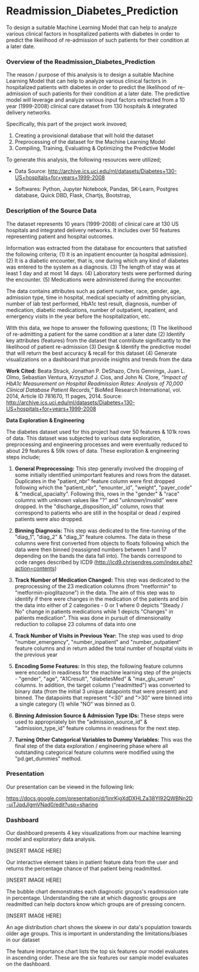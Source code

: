 # Readmission_Diabetes_Prediction

To design a suitable Machine Learning Model that can help to analyze various clinical factors in hospitalized patients with diabetes in order to predict the likelihood of re-admission of such patients for their condition at a later date.

### Overview of the Readmission_Diabetes_Prediction

The reason / purpose of this analysis is to design a suitable Machine Learning Model that can help to analyze various clinical factors in hospitalized patients with diabetes in order to predict the likelihood of re-admission of such patients for their condition at a later date. The predictive model will leverage and analyze various input factors extracted from a 10 year (1999-2008) clinical care dataset from 130 hospitals & integrated delivery networks.

Specifically, this part of the project work invoved;

  1. Creating a provisional database that will hold the dataset
  2. Preprocessing of the dataset for the Machine Learning Model
  3. Compiling, Training, Evaluating & Optimizing the Predictive Model

To generate this analysis, the following resources were utilized;

  - Data Source: http://archive.ics.uci.edu/ml/datasets/Diabetes+130-US+hospitals+for+years+1999-2008

  - Softwares: Python, Jupyter Notebook, Pandas, SK-Learn, Postgres database, Quick DBD, Flask, Chartjs, Bootstrap,


### Description of the Source Data

The dataset represents 10 years (1999-2008) of clinical care at 130 US hospitals and integrated delivery networks. It includes over 50 features representing patient and hospital outcomes. 

Information was extracted from the database for encounters that satisfied the following criteria;
(1) It is an inpatient encounter (a hospital admission).
(2) It is a diabetic encounter, that is, one during which any kind of diabetes was entered to the system as a diagnosis.
(3) The length of stay was at least 1 day and at most 14 days.
(4) Laboratory tests were performed during the encounter.
(5) Medications were administered during the encounter.

The data contains attributes such as patient number, race, gender, age, admission type, time in hospital, medical specialty of admitting physician, number of lab test performed, HbA1c test result, diagnosis, number of medication, diabetic medications, number of outpatient, inpatient, and emergency visits in the year before the hospitalization, etc.

With this data, we hope to answer the following questions;
(1) The likelihood of re-admitting a patient for the same condition at a later date 
(2) Identify key attributes (features) from the dataset that contribute significantly to the likelihood of patient re-admission 
(3) Design & Identify the predictive model that will return the best accuracy & recall for this dataset
(4) Generate visualizations on a dashboard that provide insights and trends from the data   


**Work Cited:** Beata Strack, Jonathan P. DeShazo, Chris Gennings, Juan L. Olmo, Sebastian Ventura, Krzysztof J. Cios, and John N. Clore, _“Impact of HbA1c Measurement on Hospital Readmission Rates: Analysis of 70,000 Clinical Database Patient Records,”_ BioMed Research International, vol. 2014, Article ID 781670, 11 pages, 2014.
Source: http://archive.ics.uci.edu/ml/datasets/Diabetes+130-US+hospitals+for+years+1999-2008




**Data Exploration & Engineering**

The diabetes dataset used for this project had over 50 features & 101k rows of data. This dataset was subjected to various data exploration, preprocessing and engineering processes and were eventually reduced to about 29 features & 59k rows of data. These exploration & engineering steps include;

1. **General Preprocessing:** This step generally involved the dropping of some initially identified unimportant features and rows from the dataset. Duplicates in the "patient_nbr" feature column were first dropped following which the "patient_nbr", "enounter_id", "weight", "payer_code" & "medical_spacialty". Following this, rows in the "gender" & "race" columns with unknown values like "?" and "unknown/invalid" were dropped. In the "discharge_disposition_id" column, rows that correspond to patients who are still in the hospital or dead / expired patients were also dropped.

2. **Binning Diagnosis:** This step was dedicated to the fine-tunning of the "diag_1", "diag_2" & "diag_3" feature columns. The data in these columns were first converted from objects to floats following which the data were then binned (reassigned numbers between 1 and 17 depending on the bands the data fall into). The bands correspond to code ranges described by ICD9 (http://icd9.chrisendres.com/index.php?action=contents)

3. **Track Number of Medication Changed:** This step was dedicated to the preprocessing of the 23 medication columns (from "metformin" to "metformin-pioglitazone") in the data. The aim of this step was to identify if there were changes in the medication of the patients and bin the data into either of 2 categories - 0 or 1 where 0 depicts "Steady / No" change in patients medications while 1 depicts "Changes" in patients medication". This was done in pursuit of dimensionality reduction to collapse 23 columns of data into one

4. **Track Number of Visits in Previous Year:** The step was used to drop "number_emergency", "number_inpatient" and "number_outpatient" feature columns and in return added the total number of hospital visits in the previous year 

5. **Encoding Some Features:** In this step, the following feature columns were encoded in readiness for the machine learning step of the projects - "gender", "age", "A1Cresult", "diabetesMed" & "max_glu_serum" columns. In addition, the target column ("readmitted") was converted to binary data (from the initial 3 unique datapoints that were present) and binned. The datapoints that represent "<30" and ">30" were binned into a single category (1) while "NO" was binned as 0.

6. **Binning Admission Source & Admission Type IDs:** These steps were used to appropriately bin the "admission_source_id" & "admission_type_id" feature columns in readiness for the next step.

7. **Turning Other Categorical Variables to Dummy Variables:** This was the final step of the data exploration / engineering phase where all outstanding categorical feature columns were modified using the "pd.get_dummies" method.  

### Presentation 

Our presentation can be viewed in the following link: 

https://docs.google.com/presentation/d/1inrKjgXdDXHLZa38YI92QWBNn2D-uiTJqdJlgmVNad0/edit?usp=sharing


### Dashboard

Our dashboard presents 4 key visualizations from our machine learning model and exploratory data analysis.

[INSERT IMAGE HERE]

Our interactive element takes in patient feature data from the user and returns the percentage chance of that patient being readmitted.

[INSERT IMAGE HERE]

The bubble chart demonstrates each diagnostic groups's readmission rate in percentage. Understanding the rate at which diagnostic groups are readmitted can help doctors know which groups are of pressing concern.

[INSERT IMAGE HERE]

An age distribution chart shows the skwew in our data's population towards older age groups. This is important in understanding the limitations/biases in our dataset

The feature importance chart lists the top six features our model evaluates in ascending order. These are the six features our sample model evaluates on the dashboard.
